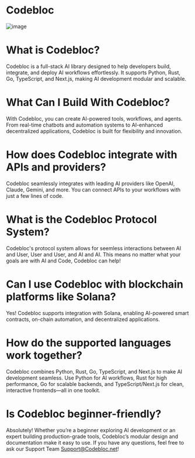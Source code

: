 # Codebloc
![image](https://github.com/user-attachments/assets/4e152799-e1fa-49c6-a1ac-039614712dac)

# What is Codebloc?
Codebloc is a full-stack AI library designed to help developers build, integrate, and deploy AI workflows effortlessly. It supports Python, Rust, Go, TypeScript, and Next.js, making AI development modular and scalable.

# What Can I Build With Codebloc?
With Codebloc, you can create AI-powered tools, workflows, and agents. From real-time chatbots and automation systems to AI-enhanced decentralized applications, Codebloc is built for flexibility and innovation.

# How does Codebloc integrate with APIs and providers?
Codebloc seamlessly integrates with leading AI providers like OpenAI, Claude, Gemini, and more. You can connect APIs to your workflows with just a few lines of code.

# What is the Codebloc Protocol System?
Codebloc's protocol system allows for seemless interactions between AI and User, User and User, and AI and AI. This means no matter what your goals are with AI and Code, Codebloc can help!

# Can I use Codebloc with blockchain platforms like Solana?
Yes! Codebloc supports integration with Solana, enabling AI-powered smart contracts, on-chain automation, and decentralized applications.

# How do the supported languages work together?
Codebloc combines Python, Rust, Go, TypeScript, and Next.js to make AI development seamless. Use Python for AI workflows, Rust for high performance, Go for scalable backends, and TypeScript/Next.js for clean, interactive frontends—all in one toolkit.

# Is Codebloc beginner-friendly?
Absolutely! Whether you’re a beginner exploring AI development or an expert building production-grade tools, Codebloc’s modular design and documentation make it easy to use.
If you have any questions, feel free to ask our Support Team Support@Codebloc.net!
